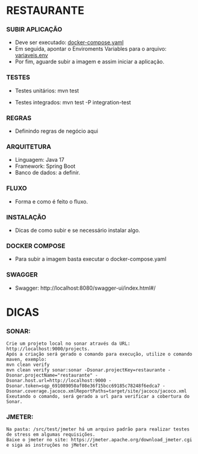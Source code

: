 # RESTAURANTE

### SUBIR APLICAÇÃO
- Deve ser executado: [docker-compose.yaml](docker-compose.yaml)
- Em seguida, apontar o Enviroments Variables para o arquivo: [variaveis.env](env%2Fvariaveis.env)
- Por fim, aguarde subir a imagem e assim iniciar a aplicação.

### TESTES
- Testes unitários:
    mvn test

- Testes integrados:
  mvn test -P integration-test

### REGRAS
- Definindo regras de negócio aqui

### ARQUITETURA
- Linguagem: Java 17
- Framework: Spring Boot
- Banco de dados: a definir.

### FLUXO
- Forma e como é feito o fluxo.

### INSTALAÇÃO
- Dicas de como subir e se necessário instalar algo.

### DOCKER COMPOSE
- Para subir a imagem basta executar o docker-compose.yaml

### SWAGGER
- Swagger: http://localhost:8080/swagger-ui/index.html#/

# DICAS

### SONAR: <br>
    Crie um projeto local no sonar através da URL: http://localhost:9000/projects.
    Após a criação será gerado o comando para execução, utilize o comando maven, exemplo:
    mvn clean verify
    mvn clean verify sonar:sonar -Dsonar.projectKey=restaurante -Dsonar.projectName="restaurante" -Dsonar.host.url=http://localhost:9000 -Dsonar.token=sqp_691089050af08e36f15bcc69185c78248f6edca7 -Dsonar.coverage.jacoco.xmlReportPaths=target/site/jacoco/jacoco.xml 
    Exeutando o comando, será gerado a url para verificar a cobertura do Sonar.

### JMETER: <br>
    Na pasta: /src/test/jmeter há um arquivo padrão para realizar testes de stress em algumas requisições.
    Baixe o jmeter no site: https://jmeter.apache.org/download_jmeter.cgi e siga as instruções no jMeter.txt
